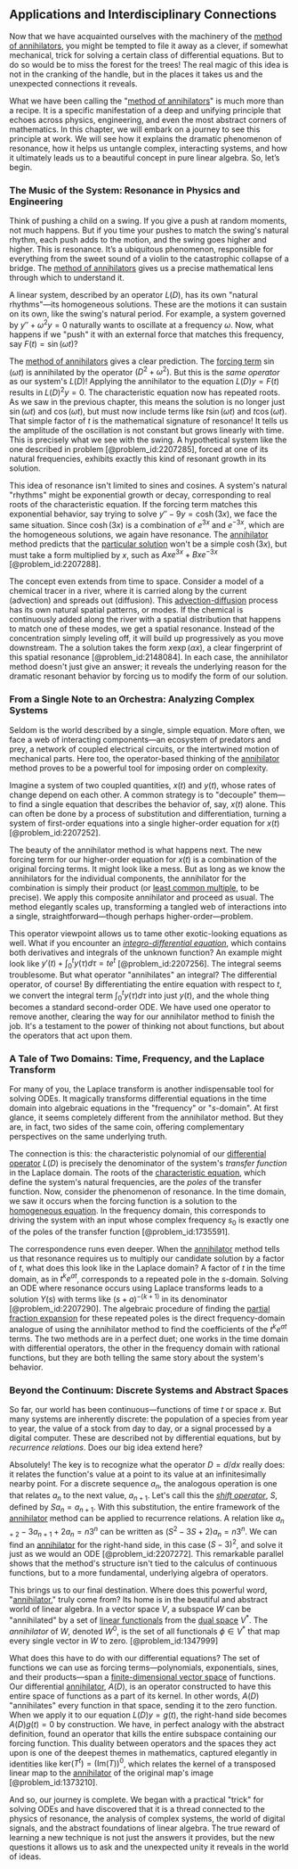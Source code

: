 ## Applications and Interdisciplinary Connections

Now that we have acquainted ourselves with the machinery of the [method of annihilators](@article_id:175479), you might be tempted to file it away as a clever, if somewhat mechanical, trick for solving a certain class of differential equations. But to do so would be to miss the forest for the trees! The real magic of this idea is not in the cranking of the handle, but in the places it takes us and the unexpected connections it reveals.

What we have been calling the "[method of annihilators](@article_id:175479)" is much more than a recipe. It is a specific manifestation of a deep and unifying principle that echoes across physics, engineering, and even the most abstract corners of mathematics. In this chapter, we will embark on a journey to see this principle at work. We will see how it explains the dramatic phenomenon of resonance, how it helps us untangle complex, interacting systems, and how it ultimately leads us to a beautiful concept in pure linear algebra. So, let’s begin.

### The Music of the System: Resonance in Physics and Engineering

Think of pushing a child on a swing. If you give a push at random moments, not much happens. But if you time your pushes to match the swing's natural rhythm, each push adds to the motion, and the swing goes higher and higher. This is resonance. It’s a ubiquitous phenomenon, responsible for everything from the sweet sound of a violin to the catastrophic collapse of a bridge. The [method of annihilators](@article_id:175479) gives us a precise mathematical lens through which to understand it.

A linear system, described by an operator $L(D)$, has its own "natural rhythms"—its homogeneous solutions. These are the motions it can sustain on its own, like the swing's natural period. For example, a system governed by $y'' + \omega^2 y = 0$ naturally wants to oscillate at a frequency $\omega$. Now, what happens if we "push" it with an external force that matches this frequency, say $F(t) = \sin(\omega t)$?

The [method of annihilators](@article_id:175479) gives a clear prediction. The [forcing term](@article_id:165492) $\sin(\omega t)$ is annihilated by the operator $(D^2 + \omega^2)$. But this is the *same operator* as our system's $L(D)$! Applying the annihilator to the equation $L(D)y = F(t)$ results in $L(D)^2 y = 0$. The characteristic equation now has repeated roots. As we saw in the previous chapter, this means the solution is no longer just $\sin(\omega t)$ and $\cos(\omega t)$, but must now include terms like $t\sin(\omega t)$ and $t\cos(\omega t)$. That simple factor of $t$ is the mathematical signature of resonance! It tells us the amplitude of the oscillation is not constant but grows linearly with time. This is precisely what we see with the swing. A hypothetical system like the one described in problem [@problem_id:2207285], forced at one of its natural frequencies, exhibits exactly this kind of resonant growth in its solution.

This idea of resonance isn't limited to sines and cosines. A system's natural "rhythms" might be exponential growth or decay, corresponding to real roots of the characteristic equation. If the forcing term matches this exponential behavior, say trying to solve $y'' - 9y = \cosh(3x)$, we face the same situation. Since $\cosh(3x)$ is a combination of $e^{3x}$ and $e^{-3x}$, which are the homogeneous solutions, we again have resonance. The [annihilator](@article_id:154952) method predicts that the [particular solution](@article_id:148586) won't be a simple $\cosh(3x)$, but must take a form multiplied by $x$, such as $A x e^{3x} + B x e^{-3x}$ [@problem_id:2207288].

The concept even extends from time to space. Consider a model of a chemical tracer in a river, where it is carried along by the current (advection) and spreads out (diffusion). This [advection-diffusion](@article_id:150527) process has its own natural spatial patterns, or modes. If the chemical is continuously added along the river with a spatial distribution that happens to match one of these modes, we get a spatial resonance. Instead of the concentration simply leveling off, it will build up progressively as you move downstream. The a solution takes the form $x \exp(\alpha x)$, a clear fingerprint of this spatial resonance [@problem_id:2148084]. In each case, the annihilator method doesn't just give an answer; it reveals the underlying reason for the dramatic resonant behavior by forcing us to modify the form of our solution.

### From a Single Note to an Orchestra: Analyzing Complex Systems

Seldom is the world described by a single, simple equation. More often, we face a web of interacting components—an ecosystem of predators and prey, a network of coupled electrical circuits, or the intertwined motion of mechanical parts. Here too, the operator-based thinking of the [annihilator](@article_id:154952) method proves to be a powerful tool for imposing order on complexity.

Imagine a system of two coupled quantities, $x(t)$ and $y(t)$, whose rates of change depend on each other. A common strategy is to "decouple" them—to find a single equation that describes the behavior of, say, $x(t)$ alone. This can often be done by a process of substitution and differentiation, turning a system of first-order equations into a single higher-order equation for $x(t)$ [@problem_id:2207252].

The beauty of the annihilator method is what happens next. The new forcing term for our higher-order equation for $x(t)$ is a combination of the original forcing terms. It might look like a mess. But as long as we know the annihilators for the individual components, the annihilator for the combination is simply their product (or [least common multiple](@article_id:140448), to be precise). We apply this composite annihilator and proceed as usual. The method elegantly scales up, transforming a tangled web of interactions into a single, straightforward—though perhaps higher-order—problem.

This operator viewpoint allows us to tame other exotic-looking equations as well. What if you encounter an *[integro-differential equation](@article_id:175007)*, which contains both derivatives and integrals of the unknown function? An example might look like $y'(t) + \int_0^t y(\tau) d\tau = t e^t$ [@problem_id:2207256]. The integral seems troublesome. But what operator "annihilates" an integral? The differential operator, of course! By differentiating the entire equation with respect to $t$, we convert the integral term $\int_0^t y(\tau) d\tau$ into just $y(t)$, and the whole thing becomes a standard second-order ODE. We have used one operator to remove another, clearing the way for our annihilator method to finish the job. It's a testament to the power of thinking not about functions, but about the operators that act upon them.

### A Tale of Two Domains: Time, Frequency, and the Laplace Transform

For many of you, the Laplace transform is another indispensable tool for solving ODEs. It magically transforms differential equations in the time domain into algebraic equations in the "frequency" or "$s$-domain". At first glance, it seems completely different from the annihilator method. But they are, in fact, two sides of the same coin, offering complementary perspectives on the same underlying truth.

The connection is this: the characteristic polynomial of our [differential operator](@article_id:202134) $L(D)$ is precisely the denominator of the system's *transfer function* in the Laplace domain. The roots of the [characteristic equation](@article_id:148563), which define the system's natural frequencies, are the *poles* of the transfer function. Now, consider the phenomenon of resonance. In the time domain, we saw it occurs when the forcing function is a solution to the [homogeneous equation](@article_id:170941). In the frequency domain, this corresponds to driving the system with an input whose complex frequency $s_0$ is exactly one of the poles of the transfer function [@problem_id:1735591].

The correspondence runs even deeper. When the [annihilator](@article_id:154952) method tells us that resonance requires us to multiply our candidate solution by a factor of $t$, what does this look like in the Laplace domain? A factor of $t$ in the time domain, as in $t^k e^{at}$, corresponds to a repeated pole in the $s$-domain. Solving an ODE where resonance occurs using Laplace transforms leads to a solution $Y(s)$ with terms like $(s+a)^{-(k+1)}$ in its denominator [@problem_id:2207290]. The algebraic procedure of finding the [partial fraction expansion](@article_id:264627) for these repeated poles is the direct frequency-domain analogue of using the annihilator method to find the coefficients of the $t^k e^{at}$ terms. The two methods are in a perfect duet; one works in the time domain with differential operators, the other in the frequency domain with rational functions, but they are both telling the same story about the system's behavior.

### Beyond the Continuum: Discrete Systems and Abstract Spaces

So far, our world has been continuous—functions of time $t$ or space $x$. But many systems are inherently discrete: the population of a species from year to year, the value of a stock from day to day, or a signal processed by a digital computer. These are described not by differential equations, but by *recurrence relations*. Does our big idea extend here?

Absolutely! The key is to recognize what the operator $D = d/dx$ really does: it relates the function's value at a point to its value at an infinitesimally nearby point. For a discrete sequence $a_n$, the analogous operation is one that relates $a_n$ to the next value, $a_{n+1}$. Let's call this the *[shift operator](@article_id:262619)*, $S$, defined by $S a_n = a_{n+1}$. With this substitution, the entire framework of the [annihilator](@article_id:154952) method can be applied to recurrence relations. A relation like $a_{n+2} - 3a_{n+1} + 2a_n = n 3^n$ can be written as $(S^2 - 3S + 2)a_n = n 3^n$. We can find an [annihilator](@article_id:154952) for the right-hand side, in this case $(S-3)^2$, and solve it just as we would an ODE [@problem_id:2207272]. This remarkable parallel shows that the method's structure isn't tied to the calculus of continuous functions, but to a more fundamental, underlying algebra of operators.

This brings us to our final destination. Where does this powerful word, "[annihilator](@article_id:154952)," truly come from? Its home is in the beautiful and abstract world of linear algebra. In a vector space $V$, a subspace $W$ can be "annihilated" by a set of [linear functionals](@article_id:275642) from the [dual space](@article_id:146451) $V^*$. The *annihilator* of $W$, denoted $W^0$, is the set of all functionals $\phi \in V^*$ that map every single vector in $W$ to zero. [@problem_id:1347999]

What does this have to do with our differential equations? The set of functions we can use as forcing terms—polynomials, exponentials, sines, and their products—span a [finite-dimensional vector space](@article_id:186636) of functions. Our differential [annihilator](@article_id:154952), $A(D)$, is an operator constructed to have this entire space of functions as a part of its kernel. In other words, $A(D)$ "annihilates" every function in that space, sending it to the zero function. When we apply it to our equation $L(D)y = g(t)$, the right-hand side becomes $A(D)g(t) = 0$ by construction. We have, in perfect analogy with the abstract definition, found an operator that kills the entire subspace containing our forcing function. This duality between operators and the spaces they act upon is one of the deepest themes in mathematics, captured elegantly in identities like $\text{ker}(T^t) = (\text{Im}(T))^0$, which relates the kernel of a transposed linear map to the [annihilator](@article_id:154952) of the original map's image [@problem_id:1373210].

And so, our journey is complete. We began with a practical "trick" for solving ODEs and have discovered that it is a thread connected to the physics of resonance, the analysis of complex systems, the world of digital signals, and the abstract foundations of linear algebra. The true reward of learning a new technique is not just the answers it provides, but the new questions it allows us to ask and the unexpected unity it reveals in the world of ideas.